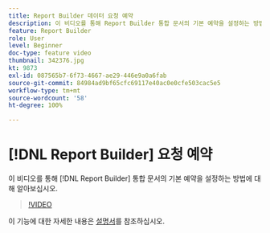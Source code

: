 ```yaml
---
title: Report Builder 데이터 요청 예약
description: 이 비디오를 통해 Report Builder 통합 문서의 기본 예약을 설정하는 방법에 대해 알아보십시오.
feature: Report Builder
role: User
level: Beginner
doc-type: feature video
thumbnail: 342376.jpg
kt: 9873
exl-id: 087565b7-6f73-4667-ae29-446e9a0a6fab
source-git-commit: 84984ad9bf65cfc69117e40ac0e0cfe503cac5e5
workflow-type: tm+mt
source-wordcount: '58'
ht-degree: 100%

---
```


# [!DNL Report Builder] 요청 예약

이 비디오를 통해 [!DNL Report Builder] 통합 문서의 기본 예약을 설정하는 방법에 대해 알아보십시오.

>[!VIDEO](https://video.tv.adobe.com/v/342376/?quality=12&learn=on)

이 기능에 대한 자세한 내용은 [설명서](https://experienceleague.adobe.com/docs/analytics/analyze/report-builder/t-schedule-a-data-request.html?lang=ko)를 참조하십시오.
